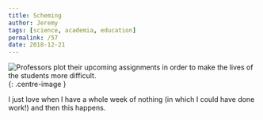 ```yaml
---
title: Scheming
author: Jeremy
tags: [science, academia, education]
permalink: /57
date: 2018-12-21
---
```


![Professors plot their upcoming assignments in order to make the lives of the students more difficult.](https://res.cloudinary.com/dh3hm8pb7/image/upload/c_scale,q_auto:best/v1535842782/Handwaving/Published/Scheming.png){: .centre-image }

I just love when I have a whole week of nothing (in which I could have done work!) and then this happens.